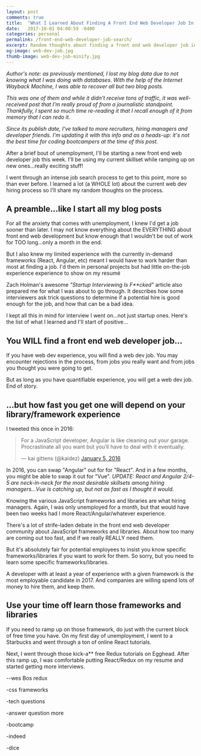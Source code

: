 ```yaml
---
layout: post
comments: true
title:  "What I Learned About Finding A Front End Web Developer Job In 2017-UPDATED"
date:   2017-10-01 04:00:59 -0400
categories: personal
permalink: /front-end-web-developer-job-search/
excerpt: Random thoughts about finding a front end web developer job in 2017. Thoughts on required skillsets, interviewing & coding bootcamps.
og-image: web-dev-job.jpg
thumb-image: web-dev-job-minify.jpg
---
```

<em>Author's note: as previously mentioned, I lost my blog data due to not knowing what I was doing with databases. With the help of the Internet Wayback Machine, I was able to recover all but two blog posts.</em>

<em>This was one of them and while it didn't receive tons of traffic, it was well-received post that I'm really proud of from a journalistic standpoint. Thankfully, I spent so much time re-reading it that I recall enough of it from memory that I can redo it.</em>

<em>Since its publish date, I've talked to more recruiters, hiring managers and developer friends. I'm updating it with this info and as a heads-up: it's not the best time for coding bootcampers at the time of this post.</em>

After a brief bout of unemployment, I'll be starting a new front end web developer job this week.  I'll be using my current skillset while ramping up on new ones...really exciting stuff!

I went through an intense job search process to get to this point, more so than ever before.  I learned a lot (a WHOLE lot) about the current web dev hiring process so I'll share my random thoughts on the process.

<h2>A preamble...like I start all my blog posts</h2>
For all the anxiety that comes with unemployment, I knew I'd get a job sooner than later. I may not know everything about the EVERYTHING about front end web development but know enough that I wouldn't be out of work for TOO long...only a month in the end.

But I also knew my limited experience with the currently in-demand frameworks (React, Angular, etc) meant I would have to work harder than most at finding a job. I'd them in personal projects but had little on-the-job experience experience to show on my resum&eacute;

Zach Holman's awesome <em>"Startup Interviewing Is F**cked"</em> article also prepared me for what I was about to go through. It describes how some interviewers ask trick questions to determine if a potential hire is good enough for the job, and how that can be a bad idea.

I kept all this in mind for interview I went on...not just startup ones. Here's the list of what I learned and I'll start of positive...

<h2>You WILL find a front end web developer job...</h2>
If you have web dev experience, you will find a web dev job. You may encounter rejections in the process, from jobs you really want and from jobs you thought you were going to get.

But as long as you have quantifiable experience, you will get a web dev job. End of story.

<h2>...but how fast you get one will depend on your library/framework experience</h2>
I tweeted this once in 2016:
<blockquote class="twitter-tweet" data-lang="en"><p lang="en" dir="ltr">For a JavaScript developer, Angular is like cleaning out your garage. Procrastinate all you want but you’ll have to deal with it eventually.</p>&mdash; kai gittens (@kaidez) <a href="https://twitter.com/kaidez/status/684336335050641408?ref_src=twsrc%5Etfw">January 5, 2016</a></blockquote>
<script async src="//platform.twitter.com/widgets.js" charset="utf-8"></script>

In 2016, you can swap "Angular" out for for "React". And in a few months, you might be able to swap it out for "Vue".
<em>UPDATE: React and Angular 2/4-5 are neck-in-neck for the most desirable skillsets among hiring managers...Vue is catching up, but not as fast as I thought it would.</em>

Knowing the various JavaScript frameworks and libraries are what hiring managers. Again, I was only unemployed for a month, but that would have been two weeks had I more React/Angular/whatever experience.

There's a lot of strife-laden debate in the front end web developer community about JavaScript frameworks and libraries.  About how too many are coming out too fast, and if we really REALLY need them.

But it's absolutely fair for potential employees to insist you know specific frameworks/libraries if you want to work for them.  So sorry, but you need to learn some specific frameworks/libraries.

A developer with at least a year of experience with a given framework is <em>the</em> most employable candidate in 2017. And companies are willing spend lots of money to hire them, and keep them.

<h2>Use your time off learn those frameworks and libraries</h2>
If you need to ramp up on those framework, do just with the current block of free time you have.  On my first day of unemployment, I went to a Starbucks and went through a ton of online React tutorials.

Next, I went through those kick-a** free Redux tutorials on Egghead. After this ramp up, I was comfortable putting React/Redux on my resume and started getting more interviews.

--wes Bos redux

-css frameworks

-tech questions

-answer question more

-bootcamp

-indeed

-dice